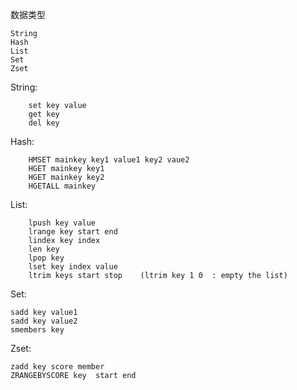 数据类型
```
String
Hash
List
Set
Zset
```

String:
```
	set key value
	get key
	del key
```
Hash:
```
	HMSET mainkey key1 value1 key2 vaue2
	HGET mainkey key1
	HGET mainkey key2	
	HGETALL mainkey
```
List:
```
	lpush key value
	lrange key start end
	lindex key index
	len key
	lpop key
	lset key index value
	ltrim keys start stop    (ltrim key 1 0  : empty the list)
```
Set:
```
sadd key value1
sadd key value2
smembers key
```
Zset:
```
zadd key score member 
ZRANGEBYSCORE key  start end
```
